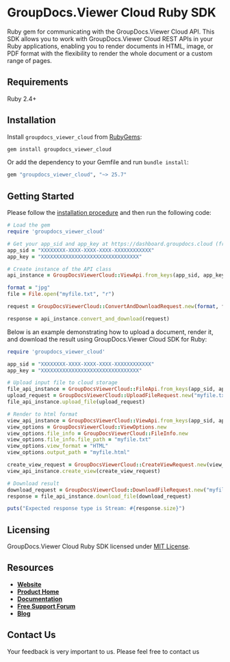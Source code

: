 # GroupDocs.Viewer Cloud Ruby SDK
Ruby gem for communicating with the GroupDocs.Viewer Cloud API. This SDK allows you to work with GroupDocs.Viewer Cloud REST APIs in your Ruby applications, enabling you to render documents in HTML, image, or PDF format with the flexibility to render the whole document or a custom range of pages.

## Requirements

Ruby 2.4+

## Installation

Install `groupdocs_viewer_cloud` from [RubyGems](https://rubygems.org):

```sh
gem install groupdocs_viewer_cloud
```

Or add the dependency to your Gemfile and run `bundle install`:

```ruby
gem "groupdocs_viewer_cloud", "~> 25.7"
```

## Getting Started

Please follow the [installation procedure](#installation) and then run the following code:

```ruby
# Load the gem
require 'groupdocs_viewer_cloud'

# Get your app_sid and app_key at https://dashboard.groupdocs.cloud (free registration is required).
app_sid = "XXXXXXXX-XXXX-XXXX-XXXX-XXXXXXXXXXXX"
app_key = "XXXXXXXXXXXXXXXXXXXXXXXXXXXXXXXX"

# Create instance of the API class
api_instance = GroupDocsViewerCloud::ViewApi.from_keys(app_sid, app_key)

format = "jpg"
file = File.open("myfile.txt", "r")

request = GroupDocsViewerCloud::ConvertAndDownloadRequest.new(format, file)

response = api_instance.convert_and_download(request)
```

Below is an example demonstrating how to upload a document, render it, and download the result using GroupDocs.Viewer Cloud SDK for Ruby:

```ruby
require 'groupdocs_viewer_cloud'

app_sid = "XXXXXXXX-XXXX-XXXX-XXXX-XXXXXXXXXXXX"
app_key = "XXXXXXXXXXXXXXXXXXXXXXXXXXXXXXXX"

# Upload input file to cloud storage
file_api_instance = GroupDocsViewerCloud::FileApi.from_keys(app_sid, app_key)
upload_request = GroupDocsViewerCloud::UploadFileRequest.new("myfile.txt", "C:\\Data\\myfile.txt")
file_api_instance.upload_file(upload_request)

# Render to html format
view_api_instance = GroupDocsViewerCloud::ViewApi.from_keys(app_sid, app_key)
view_options = GroupDocsViewerCloud::ViewOptions.new
view_options.file_info = GroupDocsViewerCloud::FileInfo.new
view_options.file_info.file_path = "myfile.txt"
view_options.view_format = "HTML"
view_options.output_path = "myfile.html"

create_view_request = GroupDocsViewerCloud::CreateViewRequest.new(view_options)
view_api_instance.create_view(create_view_request)

# Download result
download_request = GroupDocsViewerCloud::DownloadFileRequest.new("myfile.html")
response = file_api_instance.download_file(download_request)

puts("Expected response type is Stream: #{response.size}")
```

## Licensing
GroupDocs.Viewer Cloud Ruby SDK licensed under [MIT License](LICENSE).

## Resources
+ [**Website**](https://www.groupdocs.cloud)
+ [**Product Home**](https://products.groupdocs.cloud/viewer)
+ [**Documentation**](https://docs.groupdocs.cloud/display/viewercloud/Home)
+ [**Free Support Forum**](https://forum.groupdocs.cloud/c/viewer)
+ [**Blog**](https://blog.groupdocs.cloud/category/viewer)

## Contact Us
Your feedback is very important to us. Please feel free to contact us
